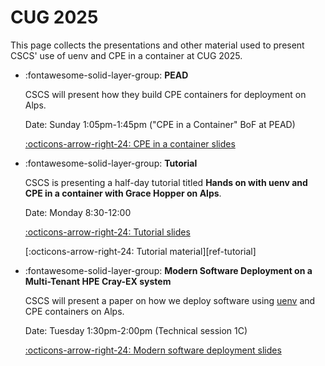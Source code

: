 # CUG 2025

This page collects the presentations and other material used to present CSCS' use of uenv and CPE in a container at CUG 2025.

<div class="grid cards" markdown>

-   :fontawesome-solid-layer-group: __PEAD__

    CSCS will present how they build CPE containers for deployment on Alps.

    Date: Sunday 1:05pm-1:45pm ("CPE in a Container" BoF at PEAD)

    [:octicons-arrow-right-24: CPE in a container slides](https://eth-cscs.github.io/cug25-uenv/slides/cpe)

</div>

<div class="grid cards" markdown>

-   :fontawesome-solid-layer-group: __Tutorial__

    CSCS is presenting a half-day tutorial titled **Hands on with uenv and CPE in a container with Grace Hopper on Alps**.

    Date: Monday 8:30-12:00

    [:octicons-arrow-right-24: Tutorial slides](https://eth-cscs.github.io/cug25-uenv/slides/tutorial)

    [:octicons-arrow-right-24: Tutorial material][ref-tutorial]

</div>

<div class="grid cards" markdown>

-   :fontawesome-solid-layer-group: __Modern Software Deployment on a Multi-Tenant HPE Cray-EX system__

    CSCS will present a paper on how we deploy software using [uenv](https://eth-cscs.github.io/cscs-docs/software/uenv/) and CPE containers on Alps.

    Date: Tuesday 1:30pm-2:00pm (Technical session 1C)

    [:octicons-arrow-right-24: Modern software deployment slides](https://eth-cscs.github.io/cug25-uenv/slides/paper)

</div>
